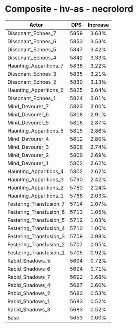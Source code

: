 # Composite - hv-as - necrolord
| Actor | DPS | Increase |
|---|:---:|:---:|
|Dissonant_Echoes_7|5859|3.63%|
|Dissonant_Echoes_6|5853|3.53%|
|Dissonant_Echoes_5|5847|3.42%|
|Dissonant_Echoes_4|5842|3.33%|
|Haunting_Apparitions_7|5836|3.22%|
|Dissonant_Echoes_3|5835|3.21%|
|Dissonant_Echoes_2|5830|3.13%|
|Haunting_Apparitions_6|5825|3.04%|
|Dissonant_Echoes_1|5824|3.01%|
|Mind_Devourer_7|5823|3.00%|
|Mind_Devourer_6|5818|2.91%|
|Mind_Devourer_5|5816|2.87%|
|Haunting_Apparitions_5|5815|2.86%|
|Mind_Devourer_4|5812|2.80%|
|Mind_Devourer_3|5808|2.74%|
|Mind_Devourer_2|5806|2.69%|
|Mind_Devourer_1|5802|2.62%|
|Haunting_Apparitions_4|5802|2.62%|
|Haunting_Apparitions_3|5790|2.42%|
|Haunting_Apparitions_2|5780|2.24%|
|Haunting_Apparitions_1|5768|2.03%|
|Festering_Transfusion_7|5714|1.07%|
|Festering_Transfusion_6|5713|1.05%|
|Festering_Transfusion_5|5712|1.03%|
|Festering_Transfusion_4|5710|1.00%|
|Festering_Transfusion_3|5709|0.99%|
|Festering_Transfusion_2|5707|0.95%|
|Festering_Transfusion_1|5705|0.92%|
|Rabid_Shadows_5|5694|0.72%|
|Rabid_Shadows_6|5694|0.71%|
|Rabid_Shadows_7|5692|0.68%|
|Rabid_Shadows_4|5687|0.60%|
|Rabid_Shadows_2|5683|0.53%|
|Rabid_Shadows_1|5683|0.52%|
|Rabid_Shadows_3|5683|0.52%|
|Base|5653|0.00%|
